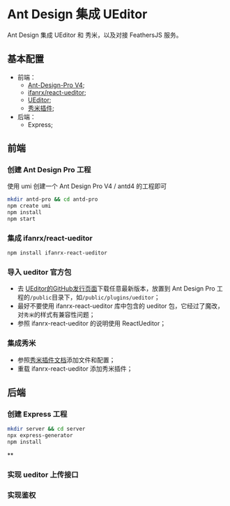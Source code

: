 # Ant Design 集成 UEditor

Ant Design 集成 UEditor 和 秀米，以及对接 FeathersJS 服务。

## 基本配置

* 前端：
    - [Ant-Design-Pro V4](https://pro.ant.design/);
    - [ifanrx/react-ueditor](https://github.com/ifanrx/react-ueditor);
    - [UEditor](https://github.com/fex-team/ueditor/releases);
    - [秀米插件](https://xiumi.us/connect/ue/);
* 后端：
    - Express;

## 前端

### 创建 Ant Design Pro 工程

使用 umi 创建一个 Ant Design Pro V4 / antd4 的工程即可

```bash
mkdir antd-pro && cd antd-pro
npm create umi
npm install
npm start
```

### 集成 ifanrx/react-ueditor

``` bash
npm install ifanrx-react-ueditor
```

### 导入 ueditor 官方包

- 去 [UEditor的GitHub发行页面](https://github.com/fex-team/ueditor/releases)下载任意最新版本，放置到 Ant Design Pro 工程的`/public`目录下，如`/public/plugins/ueditor`；
- 最好不要使用 ifanrx-react-ueditor 库中包含的 ueditor 包，它经过了魔改，对`秀米`的样式有兼容性问题；
- 参照 ifanrx-react-ueditor 的说明使用 ReactUeditor；

### 集成秀米

- 参照[秀米插件文档](https://xiumi.us/connect/ue/)添加文件和配置；
- 重载 ifanrx-react-ueditor 添加秀米插件；

## 后端

### 创建 Express 工程

```bash
mkdir server && cd server
npx express-generator
npm install
```

** 

### 实现 ueditor 上传接口

### 实现鉴权
